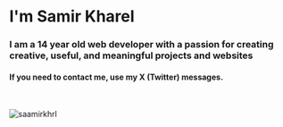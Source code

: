 # I'm Samir Kharel
<h3>I am a 14 year old web developer with a passion for creating creative, useful, and meaningful projects and websites</h3>
<h4>If you need to contact me, use my X (Twitter) messages.</h4>
</br>
<p align="left"> <img src="https://komarev.com/ghpvc/?username=saamirkhrl&label=Total%20views&color=0e75b6&style=flat" alt="saamirkhrl" /> </p>
